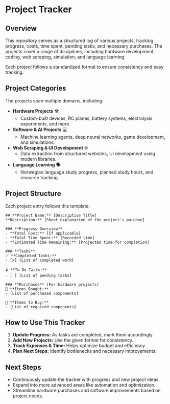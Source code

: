 # **Project Tracker**  

## **Overview**  
This repository serves as a structured log of various projects, tracking progress, costs, time spent, pending tasks, and necessary purchases. The projects cover a range of disciplines, including hardware development, coding, web scraping, simulation, and language learning.  

Each project follows a standardized format to ensure consistency and easy tracking.  

## **Project Categories**  
The projects span multiple domains, including:  

- **Hardware Projects** 🛠️  
  - Custom-built devices, RC planes, battery systems, electrolysis experiments, and more.  
- **Software & AI Projects** 💻  
  - Machine learning agents, deep neural networks, game development, and simulations.  
- **Web Scraping & UI Development** 🌐  
  - Data extraction from structured websites, UI development using modern libraries.  
- **Language Learning** 🗣️  
  - Norwegian language study progress, planned study hours, and resource tracking.  

## **Project Structure**  
Each project entry follows this template:  

```
## **Project Name:** [Descriptive Title]  
**Description:** [Short explanation of the project's purpose]  

### **Progress Overview**  
- **Total Cost:** [If applicable]  
- **Total Time Spent:** [Recorded time]  
- **Estimated Time Remaining:** [Projected time for completion]  

### **Tasks**  
✅ **Completed Tasks:**  
- [x] [List of completed work]  

⏳ **To-Do Tasks:**  
- [ ] [List of pending tasks]  

### **Purchases** (For hardware projects)  
🛒 **Items Bought:**  
- [List of purchased components]  

📌 **Items to Buy:**  
- [List of required components]  
```

## **How to Use This Tracker**  
1. **Update Progress:** As tasks are completed, mark them accordingly.  
2. **Add New Projects:** Use the given format for consistency.  
3. **Track Expenses & Time:** Helps optimize budget and efficiency.  
4. **Plan Next Steps:** Identify bottlenecks and necessary improvements.  

## **Next Steps**  
- Continuously update the tracker with progress and new project ideas.  
- Expand into more advanced areas like automation and optimization.  
- Streamline hardware purchases and software improvements based on project needs.  
